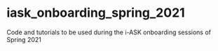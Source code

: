 # iask_onboarding_spring_2021
Code and tutorials to be used during the i-ASK onboarding sessions of Spring 2021
